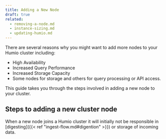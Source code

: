 ```yaml
---
title: Adding a New Node
draft: true
related:
  - removing-a-node.md
  - instance-sizing.md
  - updating-humio.md
---
```


There are several reasons why you might want to add more nodes to your Humio
cluster including:

- High Availability
- Increased Query Performance
- Increased Storage Capacity
- Some nodes for storage and others for query processing or API access.

This guide takes you through the steps involved in adding a new node to your
cluster.

## Steps to adding a new cluster node

When a new node joins a Humio cluster it will initially not be responsible
in [digesting]({{< ref "ingest-flow.md#digention" >}}) or storage of
incoming data.
